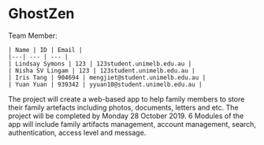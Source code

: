 # GhostZen
Team Member:

    | Name | ID | Email |
    |---| --- | --- |
    | Lindsay Symons | 123 | 123student.unimelb.edu.au |
    | Nisha SV Lingam | 123 | 123student.unimelb.edu.au |
    | Iris Tang | 904694 | mengjiet@student.unimelb.edu.au |
    | Yuan Yuan | 939342 | yyuan10@student.unimelb.edu.au |
    
The project will create a web-based app to help family members to store their family artefacts including photos, documents, letters and etc. The project will be completed by Monday 28 October 2019. 6 Modules of the app will include family artifacts management, account management, search, authentication, access level and message.
